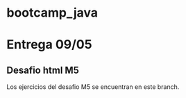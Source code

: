 # bootcamp_java

# Entrega 09/05
## Desafio html M5
Los ejercicios del desafio M5 se encuentran en este branch. 
